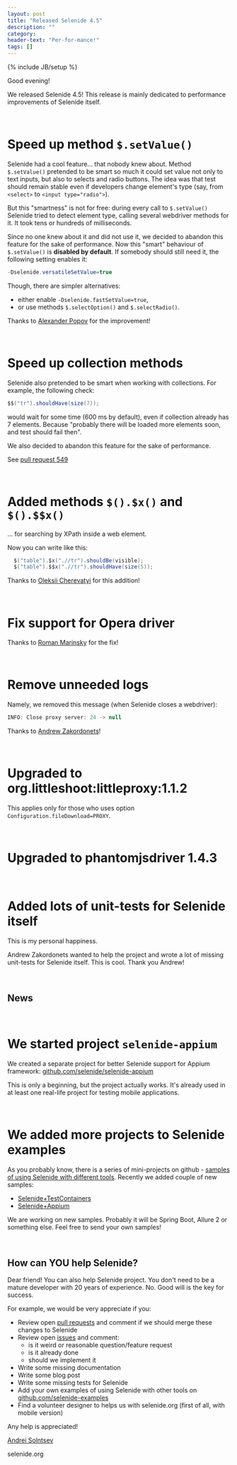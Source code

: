 ```yaml
---
layout: post
title: "Released Selenide 4.5"
description: ""
category:
header-text: "Per-for-mance!"
tags: []
---
```

{% include JB/setup %}
 
Good evening!

We released Selenide 4.5!
This release is mainly dedicated to performance improvements of Selenide itself. 

<br>

# Speed up method `$.setValue()`

Selenide had a cool feature... that nobody knew about. 
Method `$.setValue()` pretended to be smart so much it could set value not only to text inputs,
 but also to selects and radio buttons. The idea was that test should remain stable even
 if developers change element's type (say, from `<select>` to `<input type="radio">`).

But this "smartness" is not for free: during every call to `$.setValue()` Selenide tried to detect element type, calling several webdriver methods for it. It took tens or hundreds of milliseconds. 

Since no one knew about it and did not use it, we decided to abandon this feature for the sake of performance.
Now this "smart" behaviour of `$.setValue()` is **disabled by default**. If somebody should still need it,
the following setting enables it:

```java
-Dselenide.versatileSetValue=true
```

Though, there are simpler alternatives: 

* either enable `-Dselenide.fastSetValue=true`, 
* or use methods `$.selectOption()` and `$.selectRadio()`.

Thanks to [Alexander Popov](https://github.com/selenide/selenide/pull/518) for the improvement!


<br>

# Speed up collection methods

Selenide also pretended to be smart when working with collections. For example, the following check:

```java
$$("tr").shouldHave(size(7));
```

would wait for some time (600 ms by default), even if collection already has 7 elements.
Because "probably there will be loaded more elements soon, and test should fail then".

We also decided to abandon this feature for the sake of performance.

See [pull request 549](https://github.com/selenide/selenide/issues/549)

<br>

# Added methods `$().$x()` and `$().$$x()` 
... for searching by XPath inside a web element.
 
Now you can write like this:

```java
  $("table").$x(".//tr").shouldBe(visible);
  $("table").$$x(".//tr").shouldHave(size(5));
```

Thanks to [Oleksii Cherevatyi](https://github.com/selenide/selenide/pull/533) for this addition!

<br>

# Fix support for Opera driver

Thanks to [Roman Marinsky](https://github.com/selenide/selenide/commit/28233d6a88c9758c453629de1710818f28af6b84) for the fix!

<br>

# Remove unneeded logs

Namely, we removed this message (when Selenide closes a webdriver):

```java
INFO: Close proxy server: 24 -> null
```

Thanks to [Andrew Zakordonets](https://github.com/selenide/selenide/commit/03c781a3f644ec34782f04a28c08ec483b40143d)!

<br>

# Upgraded to org.littleshoot:littleproxy:1.1.2

This applies only for those who uses option `Configuration.fileDownload=PROXY`.

<br>

# Upgraded to phantomjsdriver 1.4.3

<br>

# Added lots of unit-tests for Selenide itself

This is my personal happiness.

Andrew Zakordonets wanted to help the project and wrote a lot of missing unit-tests for Selenide itself.
This is cool. Thank you Andrew! 



<br/>

## News

<br>

# We started project `selenide-appium`

We created a separate project for better Selenide support for Appium framework: 
[github.com/selenide/selenide-appium](https://github.com/selenide/selenide-appium)

This is only a beginning, but the project actually works. It's already used in at least one real-life project 
for testing mobile applications.

<br>

# We added more projects to Selenide examples

As you probably know, there is a series of mini-projects on github - [samples of using Selenide with different tools](https://github.com/selenide-examples).
Recently we added couple of new samples:

* [Selenide+TestContainers](https://github.com/selenide-examples/testcontainers)
* [Selenide+Appium](https://github.com/selenide-examples/selenide-appium)

We are working on new samples. Probably it will be Spring Boot, Allure 2 or something else. Feel free to send your own samples!

<br/>

## How can YOU help Selenide?


Dear friend! You can also help Selenide project. You don't need to be a mature developer with 20 years of experience. No. 
Good will is the key for success.

For example, we would be very appreciate if you:

* Review open [pull requests](https://github.com/selenide/selenide/pulls) and comment if we should merge these changes to Selenide
* Review open [issues](https://github.com/selenide/selenide/issues) and comment:
  * is it weird or reasonable question/feature request
  * is it already done
  * should we implement it
* Write some missing documentation
* Write some blog post
* Write some missing tests for Selenide
* Add your own examples of using Selenide with other tools on [github.com/selenide-examples](https://github.com/selenide-examples)
* Find a volunteer designer to helps us with selenide.org (first of all, with mobile version)

Any help is appreciated!

[Andrei Solntsev](http://asolntsev.github.io/)

selenide.org
